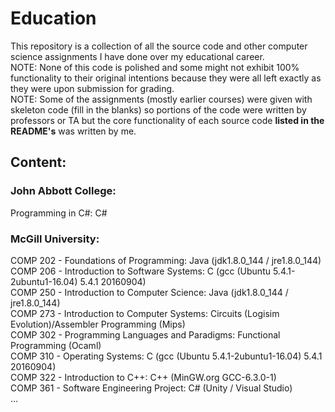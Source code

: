 # Education

This repository is a collection of all the source code and other computer science assignments I have done over my educational career.  
NOTE: None of this code is polished and some might not exhibit 100% functionality to their original intentions because they were all left exactly as they were upon submission for grading.  
NOTE: Some of the assignments (mostly earlier courses) were given with skeleton code (fill in the blanks) so portions of the code were written by professors or TA but the core functionality of each source code **listed in the README's** was written by me.

## Content:  
### John Abbott College:
Programming in C#: C#  
### McGill University:
COMP 202 - Foundations of Programming: Java (jdk1.8.0_144 / jre1.8.0_144)  
COMP 206 - Introduction to Software Systems: C (gcc (Ubuntu 5.4.1-2ubuntu1-16.04) 5.4.1 20160904)  
COMP 250 - Introduction to Computer Science: Java (jdk1.8.0_144 / jre1.8.0_144)  
COMP 273 - Introduction to Computer Systems: Circuits (Logisim Evolution)/Assembler Programming (Mips)  
COMP 302 - Programming Languages and Paradigms: Functional Programming (Ocaml)  
COMP 310 - Operating Systems: C (gcc (Ubuntu 5.4.1-2ubuntu1-16.04) 5.4.1 20160904)  
COMP 322 - Introduction to C++: C++ (MinGW.org GCC-6.3.0-1)  
COMP 361 - Software Engineering Project: C# (Unity / Visual Studio)  
  ...
